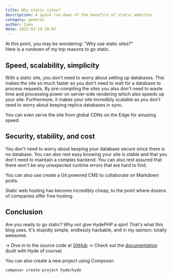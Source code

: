 ```yaml
---
title: Why static sites?
description: A quick run-down of the benefits of static websites
category: general
author: Caen
date: 2022-03-19 20:02
---
```


<p class="lead">
At this point, you may be wondering: "Why use static sites?" <br>
Here is a rundown of my top reasons to go static.
</p>

## Speed, scalability, simplicity

With a static site, you don't need to worry about setting up databases. This makes the site so much faster as you don't need to wait for a database to process requests. By pre-compiling the sites you also don't need to waste time and processing power on server-side rendering which also speeds up your site. Furthermore, it makes your site incredibly scalable as you don't need to worry about keeping replica databases in sync.

You can even serve the site from global CDNs on the Edge for amazing speed.


## Security, stability, and cost
You don't need to worry about keeping your database secure since there is no database. You can also rest easy knowing your site is stable and that you don't need to maintain a complex backend. You can also rest assured that there won't be any unexpected runtime errors that are hard to find.

You can also use create a Git powered CMS to collaborate on Markdown posts.

Static web hosting has become incredibly cheap, to the point where dozens of companies offer free hosting.

## Conclusion
Are you ready to go static? Why not give HydePHP a spin! That's what this blog uses. It's stupidly simple, endlessly hackable, and in my opinion: totally awesome.

-> Dive in to the source code at [GitHub](https://github.com/hydephp/hyde)
-> Check out the [documentation](https://hydephp.github.io/docs) (built with Hyde of course) 

You can also create a new project using Composer:
```bash
composer create-project hyde/hyde
```

